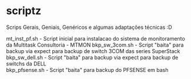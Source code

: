 # scriptz
Scrips Gerais, Geniais, Genéricos e algumas adaptações técnicas  :D

mt_inst_pf.sh - Script inicial para instalacao do sistema de monitoramento da Multitask Consultoria - MTMON
bkp_sw_3com.sh - Script "baita" para backup via expect para backup de switch 3COM das series SuperStack
bkp_sw_dell.sh - Script "baita" para backup via expect para backup de switchs da DELL <br>
bkp_pfsense.sh - Script "baita" para backup do PFSENSE em bash
